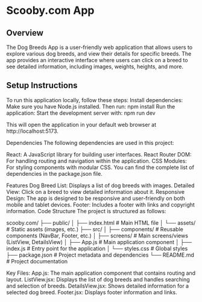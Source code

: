 # Scooby.com App

## Overview
The Dog Breeds App is a user-friendly web application that allows users to explore various dog breeds, and view their details for specific breeds. The app provides an interactive interface where users can click on a breed to see detailed information, including images, weights, heights, and more. 

## Setup Instructions

To run this application locally, follow these steps:
Install dependencies: Make sure you have Node.js installed. Then run:
npm install
Run the application: Start the development server with:
npm run dev

This will open the application in your default web browser at http://localhost:5173.

Dependencies
The following dependencies are used in this project:

React: A JavaScript library for building user interfaces.
React Router DOM: For handling routing and navigation within the application.
CSS Modules: For styling components with modular CSS.
You can find the complete list of dependencies in the package.json file.

Features
Dog Breed List: Displays a list of dog breeds with images.
Detailed View: Click on a breed to view detailed information about it.
Responsive Design: The app is designed to be responsive and user-friendly on both mobile and tablet devices.
Footer: Includes a footer with links and copyright information.
Code Structure
The project is structured as follows:


scooby.com/
├── public/
│   ├── index.html          # Main HTML file
│   └── assets/             # Static assets (images, etc.)
├── src/
│   ├── components/         # Reusable components (NavBar, Footer, etc.)
│   ├── screens/            # Main screens/views (ListView, DetailsView)
│   ├── App.js              # Main application component
│   ├── index.js            # Entry point for the application
│   └── styles.css          # Global styles
├── package.json             # Project metadata and dependencies
└── README.md                # Project documentation


Key Files:
App.js: The main application component that contains routing and layout.
ListView.jsx: Displays the list of dog breeds and handles searching and selection of breeds.
DetailsView.jsx: Shows detailed information for a selected dog breed.
Footer.jsx: Displays footer information and links.

